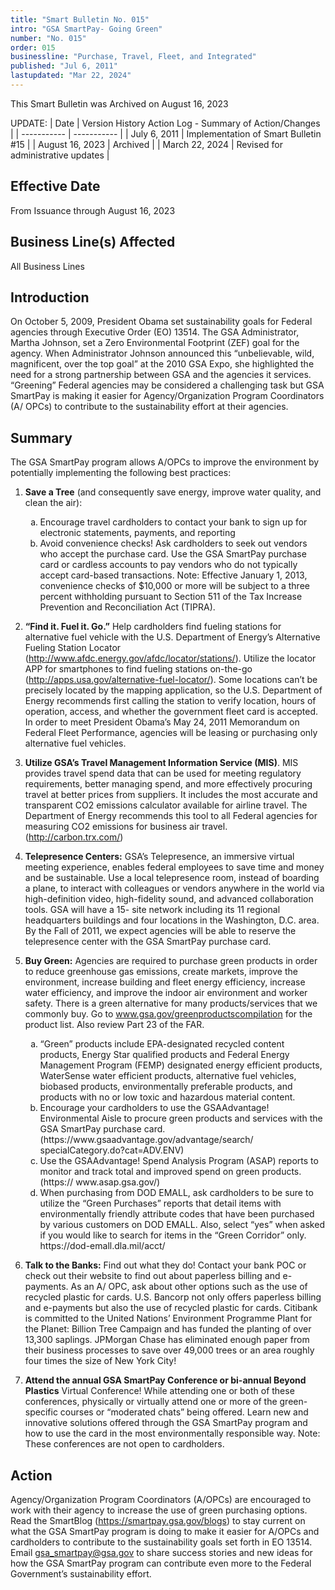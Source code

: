 ```yaml
---
title: "Smart Bulletin No. 015"
intro: "GSA SmartPay- Going Green"
number: "No. 015"
order: 015
businessline: "Purchase, Travel, Fleet, and Integrated"
published: "Jul 6, 2011"
lastupdated: "Mar 22, 2024"
---
```


<div 
    class="usa-alert margin-y-2 usa-alert--warning"
    data-test="alert-container"
    >
    <div class="usa-alert__body">
    <p 
        class="usa-alert__text" 
    >
        This Smart Bulletin was Archived on August 16, 2023
    </p>
    </div>
</div>

UPDATE:
| Date | Version History Action Log - Summary of Action/Changes |
| ----------- | ----------- |
| July 6, 2011 | Implementation of Smart Bulletin #15 |
| August 16, 2023 | Archived |
| March 22, 2024 | Revised for administrative updates |

## Effective Date

From Issuance through August 16, 2023


## Business Line(s) Affected

All Business Lines


## Introduction

On October 5, 2009, President Obama set sustainability goals for Federal agencies through Executive Order (EO) 13514. The GSA Administrator, Martha Johnson, set a Zero Environmental Footprint (ZEF) goal for the agency. When Administrator Johnson announced this “unbelievable, wild, magnificent, over the top goal” at the 2010 GSA Expo, she highlighted the need for a strong partnership between GSA and the agencies it services. “Greening” Federal agencies may be considered a challenging task but GSA SmartPay is making it easier for Agency/Organization Program Coordinators (A/ OPCs) to contribute to the sustainability effort at their agencies.

## Summary

The GSA SmartPay program allows A/OPCs to improve the environment by potentially implementing the following best practices: 

1. **Save a Tree** (and consequently save energy, improve water quality, and clean the air): 

    <ol type="a">
        <li>Encourage travel cardholders to contact your bank to sign up for electronic statements, payments, and reporting </li>
        <li>Avoid convenience checks! Ask cardholders to seek out vendors who accept the purchase card. Use the GSA SmartPay purchase card or cardless accounts to pay vendors who do not typically accept card-based transactions. Note: Effective January 1, 2013, convenience checks of $10,000 or more will be subject to a three percent withholding pursuant to Section 511 of the Tax Increase Prevention and Reconciliation Act (TIPRA). </li>
    </ol>


2. **“Find it. Fuel it. Go.”** Help cardholders find fueling stations for alternative fuel vehicle with the U.S. Department of Energy’s Alternative Fueling Station Locator (http://www.afdc.energy.gov/afdc/locator/stations/). Utilize the locator APP for smartphones to find fueling stations on-the-go (http://apps.usa.gov/alternative-fuel-locator/). Some locations can’t be precisely located by the mapping application, so the U.S. Department of Energy recommends first calling the station to verify location, hours of operation, access, and whether the government fleet card is accepted. In order to meet President Obama’s May 24, 2011 Memorandum on Federal Fleet Performance, agencies will be leasing or purchasing only alternative fuel vehicles. 

3. **Utilize GSA’s Travel Management Information Service (MIS)**. MIS provides travel spend data that can be used for meeting regulatory requirements, better managing spend, and more effectively procuring travel at better prices from suppliers. It includes the most accurate and transparent CO2 emissions calculator available for airline travel. The Department of Energy recommends this tool to all Federal agencies for measuring CO2 emissions for business air travel. (http://carbon.trx.com/) 

4. **Telepresence Centers:** GSA’s Telepresence, an immersive virtual meeting experience, enables federal employees to save time and money and be sustainable. Use a local telepresence room, instead of boarding a plane, to interact with colleagues or vendors anywhere in the world via high-definition video, high-fidelity sound, and advanced collaboration tools. GSA will have a 15- site network including its 11 regional headquarters buildings and four locations in the Washington, D.C. area. By the Fall of 2011, we expect agencies will be able to reserve the telepresence center with the GSA SmartPay purchase card. 

5. **Buy Green:** Agencies are required to purchase green products in order to reduce greenhouse gas emissions, create markets, improve the environment, increase building and fleet energy efficiency, increase water efficiency, and improve the indoor air environment and worker safety. There is a green alternative for many products/services that we commonly buy. Go to www.gsa.gov/greenproductscompilation for the product list. Also review Part 23 of the FAR.
    
    <ol type="a">
        <li>“Green” products include EPA-designated recycled content products, Energy Star qualified products and Federal Energy Management Program (FEMP) designated energy efficient products, WaterSense water efficient products, alternative fuel vehicles, biobased products, environmentally preferable products, and products with no or low toxic and hazardous material content. </li>
        <li>Encourage your cardholders to use the GSAAdvantage! Environmental Aisle to procure green products and services with the GSA SmartPay purchase card. (https://www.gsaadvantage.gov/advantage/search/ specialCategory.do?cat=ADV.ENV) </li>
        <li>Use the GSAAdvantage! Spend Analysis Program (ASAP) reports to monitor and track total and improved spend on green products. (https:// www.asap.gsa.gov/) </li>   
        <li>When purchasing from DOD EMALL, ask cardholders to be sure to utilize the “Green Purchases” reports that detail items with environmentally friendly attribute codes that have been purchased by various customers on DOD EMALL. Also, select “yes” when asked if you would like to search for items in the “Green Corridor” only. https://dod-emall.dla.mil/acct/ </li>
    </ol>

6. **Talk to the Banks:** Find out what they do! Contact your bank POC or check out their website to find out about paperless billing and e-payments. As an A/ OPC, ask about other options such as the use of recycled plastic for cards. U.S. Bancorp not only offers paperless billing and e-payments but also the use of recycled plastic for cards. Citibank is committed to the United Nations’ Environment Programme Plant for the Planet: Billion Tree Campaign and has funded the planting of over 13,300 saplings. JPMorgan Chase has eliminated enough paper from their business processes to save over 49,000 trees or an area roughly four times the size of New York City! 

7. **Attend the annual GSA SmartPay Conference or bi-annual Beyond Plastics** Virtual Conference! While attending one or both of these conferences, physically or virtually attend one or more of the green-specific courses or “moderated chats” being offered. Learn new and innovative solutions offered through the GSA SmartPay program and how to use the card in the most environmentally responsible way. Note: These conferences are not open to cardholders. 

## Action
Agency/Organization Program Coordinators (A/OPCs) are encouraged to work with their agency to increase the use of green purchasing options. Read the SmartBlog (https://smartpay.gsa.gov/blogs) to stay current on what the GSA SmartPay program is doing to make it easier for A/OPCs and cardholders to contribute to the sustainability goals set forth in EO 13514. Email gsa_smartpay@gsa.gov to share success stories and new ideas for how the GSA SmartPay program can contribute even more to the Federal Government’s sustainability effort. 